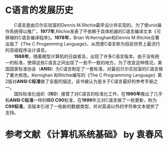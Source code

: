 # C语言的发展历史
&emsp;&emsp;C语言是由贝尔实验室的Dennis M.Ritchie最早设计并实现的。为了使unix操作系统得以推广，**1977年**,Ritchie发表了不依赖于具体机器的C语言编译文本《可移植的C语言编译程序》。**1978年**，Brian W.Kernighan和Dennis M.Ritchie合著出版了《The C Progamming Language》，从而使C语言称为目前世界上最流行的高级程序设计语言。    
&emsp;&emsp;**1988年**，随着微型计算机的日益普及，出现了许多C语言版本。由于没有统一的标准，使得这些C语言之间出现了一些不一致的地方。为了改变这种情况，美国国家标准协会（**ANSI**）为C语言制定了一套标准，对最初贝尔实验室的C语言做了重大修改。Kernighan 和Ritchie编写的《The C Programming Language》第2版对**ANSI C标准**做了全面的描述，该书被认为是关于C语言最好的参考手册之一。   
&emsp;&emsp;国际标准化组织（**ISO**）接管了对C语言的标准化工作，在**1990年**推出了几乎和**ANSI C标准**一样的**ISO C90**标准，在**1999**年又对C语言做了一些更新，称为**C99标准**，该版本引进了一些新的数据类型，并对英语以外的字符串文本提供了支持。
# 参考文献 《计算机系统基础》 by 袁春风